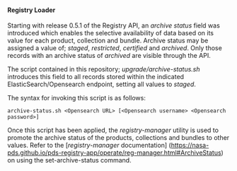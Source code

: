 #### Registry Loader

Starting with release 0.5.1 of the Registry API, an _archive status_ field was introduced which enables the selective 
availability of data based on its value for each product, collection and bundle. Archive status may be assigned a value of; 
_staged_, _restricted_, _certified_ and _archived_. Only those records with an archive status of _archived_ are visible 
through the API.

The script contained in this repository; _upgrade/archive-status.sh_ introduces this field to all records stored within
the indicated ElasticSearch/Opensearch endpoint, setting all values to _staged_. 

The syntax for invoking this script is as follows:

```archive-status.sh <Opensearch URL> [<Opensearch username> <Opensearch password>]```

Once this script has been applied, the _registry-manager_ utility is used to promote the archive status of the 
products, collections and bundles to other values. Refer to the [_registry-manager_ documentation]
(https://nasa-pds.github.io/pds-registry-app/operate/reg-manager.html#ArchiveStatus) on using the set-archive-status command.
